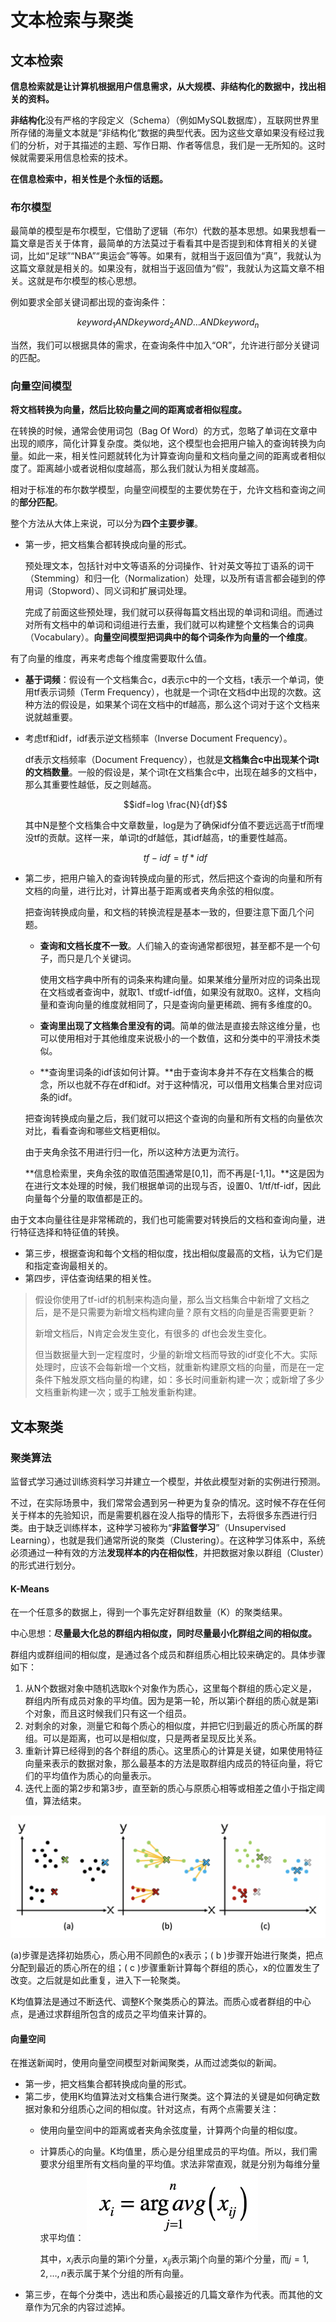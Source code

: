 # 文本检索与聚类

## 文本检索

**信息检索就是让计算机根据用户信息需求，从大规模、非结构化的数据中，找出相关的资料。**

**非结构化**没有严格的字段定义（Schema）（例如MySQL数据库），互联网世界里所存储的海量文本就是“非结构化“数据的典型代表。因为这些文章如果没有经过我们的分析，对于其描述的主题、写作日期、作者等信息，我们是一无所知的。这时候就需要采用信息检索的技术。

**在信息检索中，相关性是个永恒的话题。**

### 布尔模型

最简单的模型是布尔模型，它借助了逻辑（布尔）代数的基本思想。如果我想看一篇文章是否关于体育，最简单的方法莫过于看看其中是否提到和体育相关的关键词，比如“足球”“NBA”“奥运会”等等。如果有，就相当于返回值为“真”，我就认为这篇文章就是相关的。如果没有，就相当于返回值为“假”，我就认为这篇文章不相关。这就是布尔模型的核心思想。

例如要求全部关键词都出现的查询条件：

$$keyword_1 AND keyword_2 AND … AND keyword_n$$

当然，我们可以根据具体的需求，在查询条件中加入“OR”，允许进行部分关键词的匹配。

### 向量空间模型

**将文档转换为向量，然后比较向量之间的距离或者相似程度。**

在转换的时候，通常会使用词包（Bag Of Word）的方式，忽略了单词在文章中出现的顺序，简化计算复杂度。类似地，这个模型也会把用户输入的查询转换为向量。如此一来，相关性问题就转化为计算查询向量和文档向量之间的距离或者相似度了。距离越小或者说相似度越高，那么我们就认为相关度越高。

相对于标准的布尔数学模型，向量空间模型的主要优势在于，允许文档和查询之间的**部分匹配**。

整个方法从大体上来说，可以分为**四个主要步骤**。

* 第一步，把文档集合都转换成向量的形式。

  预处理文本，包括针对中文等语系的分词操作、针对英文等拉丁语系的词干（Stemming）和归一化（Normalization）处理，以及所有语言都会碰到的停用词（Stopword）、同义词和扩展词处理。

  完成了前面这些预处理，我们就可以获得每篇文档出现的单词和词组。而通过对所有文档中的单词和词组进行去重，我们就可以构建整个文档集合的词典（Vocabulary）。**向量空间模型把词典中的每个词条作为向量的一个维度**。

有了向量的维度，再来考虑每个维度需要取什么值。

* **基于词频**：假设有一个文档集合c，d表示c中的一个文档，t表示一个单词，使用tf表示词频（Term Frequency），也就是一个词t在文档d中出现的次数。这种方法的假设是，如果某个词在文档中的tf越高，那么这个词对于这个文档来说就越重要。
* 考虑tf和idf，idf表示逆文档频率（Inverse Document Frequency）。

  df表示文档频率（Document Frequency），也就是**文档集合c中出现某个词t的文档数量**。一般的假设是，某个词t在文档集合c中，出现在越多的文档中，那么其重要性越低，反之则越高。

  $$idf=log \frac{N}{df}$$

  其中N是整个文档集合中文章数量，log是为了确保idf分值不要远远高于tf而埋没tf的贡献。这样一来，单词t的df越低，其idf越高，t的重要性越高。

  $$tf-idf = tf*idf$$

* 第二步，把用户输入的查询转换成向量的形式，然后把这个查询的向量和所有文档的向量，进行比对，计算出基于距离或者夹角余弦的相似度。

  把查询转换成向量，和文档的转换流程是基本一致的，但要注意下面几个问题。

  * **查询和文档长度不一致**。人们输入的查询通常都很短，甚至都不是一个句子，而只是几个关键词。

    使用文档字典中所有的词条来构建向量。如果某维分量所对应的词条出现在文档或者查询中，就取1、tf或tf-idf值，如果没有就取0。这样，文档向量和查询向量的维度就相同了，只是查询向量更稀疏、拥有多维度的0。

  * **查询里出现了文档集合里没有的词**。简单的做法是直接去除这维分量，也可以使用相对于其他维度来说极小的一个数值，这和分类中的平滑技术类似。
  * **查询里词条的idf该如何计算。**由于查询本身并不存在文档集合的概念，所以也就不存在df和idf。对于这种情况，可以借用文档集合里对应词条的idf。

  把查询转换成向量之后，我们就可以把这个查询的向量和所有文档的向量依次对比，看看查询和哪些文档更相似。

  由于夹角余弦不用进行归一化，所以这种方法更为流行。

  **信息检索里，夹角余弦的取值范围通常是\[0,1\]，而不再是\[-1,1\]。**这是因为在进行文本处理的时候，我们根据单词的出现与否，设置0、1/tf/tf-idf，因此向量每个分量的取值都是正的。

由于文本向量往往是非常稀疏的，我们也可能需要对转换后的文档和查询向量，进行特征选择和特征值的转换。

* 第三步，根据查询和每个文档的相似度，找出相似度最高的文档，认为它们是和指定查询最相关的。
* 第四步，评估查询结果的相关性。

> 假设你使用了tf-idf的机制来构造向量，那么当文档集合中新增了文档之后，是不是只需要为新增文档构建向量？原有文档的向量是否需要更新？
>
> 新增文档后，N肯定会发生变化，有很多的 df也会发生变化。
>
> 但当数据量大到一定程度时，少量的新增文档而导致的idf变化不大。实际处理时，应该不会每新增一个文档，就重新构建原文档的向量，而是在一定条件下触发原文档向量的构建，如：多长时间重新构建一次；或新增了多少文档重新构建一次；或手工触发重新构建。

## 文本聚类

### 聚类算法

监督式学习通过训练资料学习并建立一个模型，并依此模型对新的实例进行预测。

不过，在实际场景中，我们常常会遇到另一种更为复杂的情况。这时候不存在任何关于样本的先验知识，而是需要机器在没人指导的情形下，去将很多东西进行归类。由于缺乏训练样本，这种学习被称为“**非监督学习**”（Unsupervised Learning），也就是我们通常所说的聚类（Clustering）。在这种学习体系中，系统必须通过一种有效的方法**发现样本的内在相似性**，并把数据对象以群组（Cluster）的形式进行划分。

#### K-Means

在一个任意多的数据上，得到一个事先定好群组数量（K）的聚类结果。

中心思想：**尽量最大化总的群组内相似度，同时尽量最小化群组之间的相似度。**

群组内或群组间的相似度，是通过各个成员和群组质心相比较来确定的。具体步骤如下：

1. 从N个数据对象中随机选取k个对象作为质心，这里每个群组的质心定义是，群组内所有成员对象的平均值。因为是第一轮，所以第i个群组的质心就是第i个对象，而且这时候我们只有这一个组员。
2. 对剩余的对象，测量它和每个质心的相似度，并把它归到最近的质心所属的群组。可以是距离，也可以是相似度，只是两者呈现反比关系。
3. 重新计算已经得到的各个群组的质心。这里质心的计算是关键，如果使用特征向量来表示的数据对象，那么最基本的方法是取群组内成员的特征向量，将它们的平均值作为质心的向量表示。
4. 迭代上面的第2步和第3步，直至新的质心与原质心相等或相差之值小于指定阈值，算法结束。

![img](wen-ben-jian-suo-yu-ju-lei.assets/5642c36e8780997ee36ed53380ae880e.png)

\(a\)步骤是选择初始质心，质心用不同颜色的x表示；\( b \)步骤开始进行聚类，把点分配到最近的质心所在的组；\( c \)步骤重新计算每个群组的质心，x的位置发生了改变。之后就是如此重复，进入下一轮聚类。

K均值算法是通过不断迭代、调整K个聚类质心的算法。而质心或者群组的中心点，是通过求群组所包含的成员之平均值来计算的。

#### 向量空间

在推送新闻时，使用向量空间模型对新闻聚类，从而过滤类似的新闻。

* 第一步，把文档集合都转换成向量的形式。
* 第二步，使用K均值算法对文档集合进行聚类。这个算法的关键是如何确定数据对象和分组质心之间的相似度。针对这点，有两个点需要关注：
  * 使用向量空间中的距离或者夹角余弦度量，计算两个向量的相似度。
  * 计算质心的向量。K均值里，质心是分组里成员的平均值。所以，我们需要求分组里所有文档向量的平均值。求法非常直观，就是分别为每维分量求平均值： ![img](wen-ben-jian-suo-yu-ju-lei.assets/7f47f218d42e6d33b4af132c6d536543.png)

    其中，$x_{i}$表示向量的第i个分量，$x_{ij}$表示第j个向量的第$i$个分量，而$j=1,2,…,n$表示属于某个分组的所有向量。
* 第三步，在每个分类中，选出和质心最接近的几篇文章作为代表。而其他的文章作为冗余的内容过滤掉。


